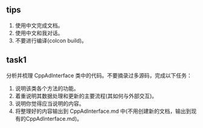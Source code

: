 ## tips
1. 使用中文完成文档。
2. 使用中文和我对话。
3. 不要进行编译(colcon build)。

## task1
分析并梳理 CppAdInterface 类中的代码。不要摘录过多源码，完成以下任务：
1. 说明该类各个方法的功能。
2. 着重说明其数据处理和更新的主要流程(其如何与外部交互)。
3. 说明你觉得应当说明的内容。
4. 将整理好的内容输出到 CppAdInterface.md 中(不用创建新的文档，输出到现有的CppAdInterface.md)。